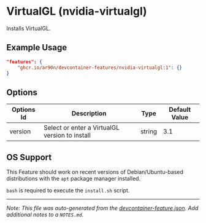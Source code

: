
# VirtualGL (nvidia-virtualgl)

Installs VirtualGL.

## Example Usage

```json
"features": {
    "ghcr.io/ar90n/devcontainer-features/nvidia-virtualgl:1": {}
}
```

## Options

| Options Id | Description | Type | Default Value |
|-----|-----|-----|-----|
| version | Select or enter a VirtualGL version to install | string | 3.1 |



## OS Support

This Feature should work on recent versions of Debian/Ubuntu-based distributions with the `apt` package manager installed.

`bash` is required to execute the `install.sh` script.


---

_Note: This file was auto-generated from the [devcontainer-feature.json](https://github.com/ar90n/devcontainer-features/blob/main/src/nvidia-virtualgl/devcontainer-feature.json).  Add additional notes to a `NOTES.md`._
